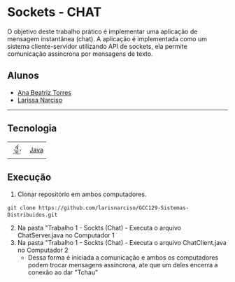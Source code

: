# Sockets - CHAT
O objetivo deste trabalho prático é implementar uma aplicação de mensagem instantânea (chat). A aplicação é implementada como um sistema cliente-servidor utilizando API de sockets, ela permite comunicação assíncrona por mensagens de texto. 

## Alunos
- [Ana Beatriz Torres](https://github.com/anabrtorres)
- [Larissa Narciso](https://github.com/larisnarciso)
---
## Tecnologia
<table border-collapse=collapse>
  <tr>
    <td><img alt="Java" height="30" widht="40" src="https://raw.githubusercontent.com/vorillaz/devicons/ba75593fdf8d66496676a90cbf127d721f73e961/!SVG/java.svg" /></td>
    <td><a href="https://docs.oracle.com/en/java/" target="_blank">Java</a></td>
  </tr>
</table>

## Execução 

1. Clonar repositório em ambos computadores.
```
git clone https://github.com/larisnarciso/GCC129-Sistemas-Distribuidos.git
```
2. Na pasta "Trabalho 1 - Sockts (Chat) - Executa o arquivo ChatServer.java no Computador 1
3. Na pasta "Trabalho 1 - Sockts (Chat) - Executa o arquivo ChatClient.java no Computador 2
    - Dessa forma é iniciada a comunicação e ambos os computadores podem trocar mensagens assíncrona, ate que um deles encerra a conexão ao dar "Tchau" 
